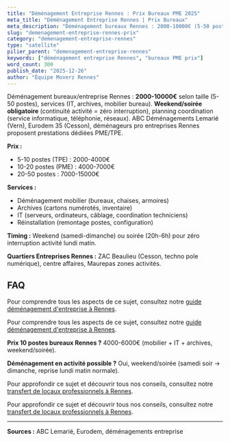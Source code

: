 ```yaml
---
title: "Déménagement Entreprise Rennes : Prix Bureaux PME 2025"
meta_title: "Déménagement Entreprise Rennes | Prix Bureaux"
meta_description: "Déménagement bureaux Rennes : 2000-10000€ (5-50 postes). Weekend/soirée (continuité activité), archives, IT. ABC Lemarié, Eurodem 35 spécialisés PME."
slug: "demenagement-entreprise-rennes-prix"
category: "demenagement-entreprise-rennes"
type: "satellite"
pilier_parent: "demenagement-entreprise-rennes"
keywords: ["déménagement entreprise Rennes", "bureaux PME prix"]
word_count: 300
publish_date: "2025-12-26"
author: "Équipe Moverz Rennes"
---
```


Déménagement bureaux/entreprise Rennes : **2000-10000€** selon taille (5-50 postes), services (IT, archives, mobilier bureau). **Weekend/soirée obligatoire** (continuité activité = zéro interruption), planning coordination (service informatique, téléphonie, réseaux). ABC Déménagements Lemarié (Vern), Eurodem 35 (Cesson), déménageurs pro entreprises Rennes proposent prestations dédiées PME/TPE.

**Prix :**
- 5-10 postes (TPE) : 2000-4000€
- 10-20 postes (PME) : 4000-7000€
- 20-50 postes : 7000-15000€

**Services :**
- Déménagement mobilier (bureaux, chaises, armoires)
- Archives (cartons numérotés, inventaire)
- IT (serveurs, ordinateurs, câblage, coordination techniciens)
- Réinstallation (remontage postes, configuration)

**Timing :** Weekend (samedi-dimanche) ou soirée (20h-6h) pour zéro interruption activité lundi matin.

**Quartiers Entreprises Rennes :** ZAC Beaulieu (Cesson, techno pole numérique), centre affaires, Maurepas zones activités.

## FAQ

Pour comprendre tous les aspects de ce sujet, consultez notre [guide déménagement d'entreprise à Rennes](/blog/demenagement-rennes/demenagement-d-entreprise-rennes).

Pour comprendre tous les aspects de ce sujet, consultez notre [guide déménagement d'entreprise à Rennes](/blog/demenagement-rennes/demenagement-d-entreprise-rennes).

**Prix 10 postes bureaux Rennes ?**
4000-6000€ (mobilier + IT + archives, weekend/soirée).

**Déménagement en activité possible ?**
Oui, weekend/soirée (samedi soir → dimanche, reprise lundi matin normale).

Pour approfondir ce sujet et découvrir tous nos conseils, consultez notre [transfert de locaux professionnels à Rennes](/blog/demenagement-rennes/demenagement-d-entreprise-rennes).

Pour approfondir ce sujet et découvrir tous nos conseils, consultez notre [transfert de locaux professionnels à Rennes](/blog/demenagement-rennes/demenagement-d-entreprise-rennes).

---
**Sources :** ABC Lemarié, Eurodem, déménagements entreprise

